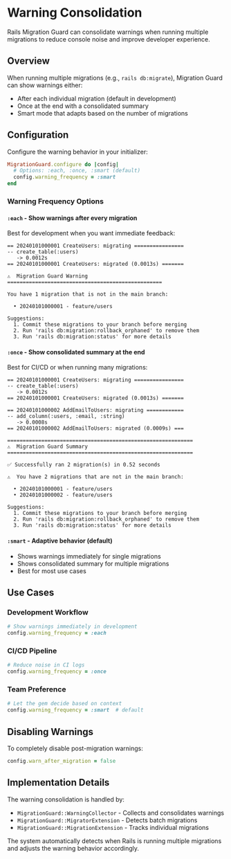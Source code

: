 # Warning Consolidation

Rails Migration Guard can consolidate warnings when running multiple migrations to reduce console noise and improve developer experience.

## Overview

When running multiple migrations (e.g., `rails db:migrate`), Migration Guard can show warnings either:
- After each individual migration (default in development)
- Once at the end with a consolidated summary
- Smart mode that adapts based on the number of migrations

## Configuration

Configure the warning behavior in your initializer:

```ruby
MigrationGuard.configure do |config|
  # Options: :each, :once, :smart (default)
  config.warning_frequency = :smart
end
```

### Warning Frequency Options

#### `:each` - Show warnings after every migration
Best for development when you want immediate feedback:
```
== 20240101000001 CreateUsers: migrating ================
-- create_table(:users)
   -> 0.0012s
== 20240101000001 CreateUsers: migrated (0.0013s) =======

⚠️  Migration Guard Warning
==================================================

You have 1 migration that is not in the main branch:

  • 20240101000001 - feature/users

Suggestions:
  1. Commit these migrations to your branch before merging
  2. Run 'rails db:migration:rollback_orphaned' to remove them
  3. Run 'rails db:migration:status' for more details
```

#### `:once` - Show consolidated summary at the end
Best for CI/CD or when running many migrations:
```
== 20240101000001 CreateUsers: migrating ================
-- create_table(:users)
   -> 0.0012s
== 20240101000001 CreateUsers: migrated (0.0013s) =======

== 20240101000002 AddEmailToUsers: migrating ============
-- add_column(:users, :email, :string)
   -> 0.0008s
== 20240101000002 AddEmailToUsers: migrated (0.0009s) ===

============================================================
⚠️  Migration Guard Summary
============================================================

✅ Successfully ran 2 migration(s) in 0.52 seconds

⚠️  You have 2 migrations that are not in the main branch:

  • 20240101000001 - feature/users
  • 20240101000002 - feature/users

Suggestions:
  1. Commit these migrations to your branch before merging
  2. Run 'rails db:migration:rollback_orphaned' to remove them
  3. Run 'rails db:migration:status' for more details
```

#### `:smart` - Adaptive behavior (default)
- Shows warnings immediately for single migrations
- Shows consolidated summary for multiple migrations
- Best for most use cases

## Use Cases

### Development Workflow
```ruby
# Show warnings immediately in development
config.warning_frequency = :each
```

### CI/CD Pipeline
```ruby
# Reduce noise in CI logs
config.warning_frequency = :once
```

### Team Preference
```ruby
# Let the gem decide based on context
config.warning_frequency = :smart  # default
```

## Disabling Warnings

To completely disable post-migration warnings:
```ruby
config.warn_after_migration = false
```

## Implementation Details

The warning consolidation is handled by:
- `MigrationGuard::WarningCollector` - Collects and consolidates warnings
- `MigrationGuard::MigratorExtension` - Detects batch migrations
- `MigrationGuard::MigrationExtension` - Tracks individual migrations

The system automatically detects when Rails is running multiple migrations and adjusts the warning behavior accordingly.